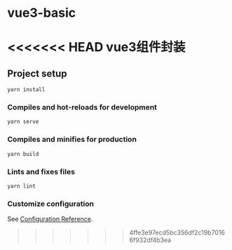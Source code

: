 # vue3-basic
<<<<<<< HEAD
vue3组件封装
=======

## Project setup
```
yarn install
```

### Compiles and hot-reloads for development
```
yarn serve
```

### Compiles and minifies for production
```
yarn build
```

### Lints and fixes files
```
yarn lint
```

### Customize configuration
See [Configuration Reference](https://cli.vuejs.org/config/).
>>>>>>> 4ffe3e97ecd5bc356df2c19b70166f932df4b3ea

